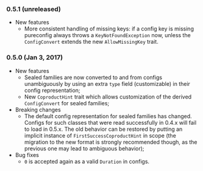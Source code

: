 ### 0.5.1 (unreleased)

- New features
  - More consistent handling of missing keys: if a config key is missing pureconfig always throws a
    `KeyNotFoundException` now, unless the `ConfigConvert` extends the new `AllowMissingKey` trait.

### 0.5.0 (Jan 3, 2017)

- New features
  - Sealed families are now converted to and from configs unambiguously by using an extra `type` field (customizable) in
    their config representation; 
  - New `CoproductHint` trait which allows customization of the derived `ConfigConvert` for sealed families;
- Breaking changes
  - The default config representation for sealed families has changed. Configs for such classes that were read
    successfully in 0.4.x will fail to load in 0.5.x. The old behavior can be restored by putting an implicit instance
    of `FirstSuccessCoproductHint` in scope (the migration to the new format is strongly recommended though, as the
    previous one may lead to ambiguous behavior);
- Bug fixes
  - `0` is accepted again as a valid `Duration` in configs.
